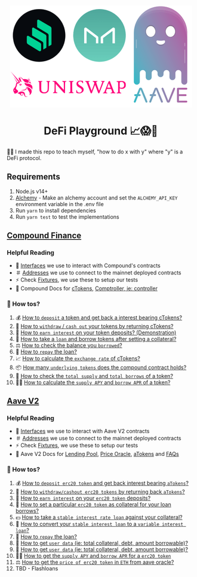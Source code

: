 <p align="center">
  <img src="./extras/defi-playground-logo.png" />
</p>
<h1 align="center">DeFi Playground 📈😱🚀</h1>

🙋‍♂️ I made this repo to teach myself, "how to do x with y" where "y" is a DeFi protocol.

## Requirements

1. Node.js v14+
2. [Alchemy](http://alchemyapi.io/) - Make an alchemy account and set the `ALCHEMY_API_KEY` environment variable in the .env file
3. Run `yarn` to install dependencies
4. Run `yarn test` to test the implementations

## [Compound Finance](https://compound.finance/)

### Helpful Reading

- 💽 [Interfaces](./contracts/compound) we use to interact with Compound's contracts
- ＃ [Addresses](./test/compound/utils/consts.ts#L1) we use to connect to the mainnet deployed contracts
- ⚡️ Check [Fixtures](./test/compound/utils/fixtures.ts#L25), we use these to setup our tests
- 📜 Compound Docs for [cTokens](https://compound.finance/docs/ctokens), [Comptroller, ie: controller](https://compound.finance/docs/comptroller)

### 🤔 How tos?

1. 💰 [How to `deposit` a token and get back a interest bearing cTokens?](./test/compound/01_deposits.test.ts#L19)
2. 💸 [How to `withdraw` / `cash out` your tokens by returning cTokens?](./test/compound/01_deposits.test.ts#L36)
3. 🤔 [How to `earn interest` on your token deposits? (Demonstration)](./test/compound/01_deposits.test.ts#L65)
4. 🏦 [How to take a `loan` and borrow tokens after setting a collateral?](./test/compound/02_borrow.test.ts#L22)
5. ⚖️ [How to check the balance you `borrowed`?](./test/compound/02_borrow.test.ts#L40)
6. 🥳 [How to `repay` the loan?](./test/compound/02_borrow.test.ts#L45)
7. 📈 [How to calculate the `exchange rate` of cTokens?](./test/compound/03_prices.test.ts#L20)
8. 📦 [How many `underlying tokens` does the compound contract holds?](./test/compound/03_prices.test.ts#L39)
9. 🧐 [How to check the `total supply` and `total borrows` of a token?](./test/compound/03_prices.test.ts#L44)
10. 🙋‍♂️ [How to calculate the `supply APY` and `borrow APR` of a token?](./test/compound/03_prices.test.ts#L51)

## [Aave V2](https://app.aave.com/markets)

### Helpful Reading

- 💽 [Interfaces](./contracts/aave_v2/) we use to interact with Aave V2 contracts
- ＃ [Addresses](./test/aave_v2/utils/consts.ts#L1) we use to connect to the mainnet deployed contracts
- ⚡️ Check [Fixtures](./test/aave_v2/utils/fixtures.ts#L25), we use these to setup our tests
- 📜 Aave V2 Docs for [Lending Pool](https://docs.aave.com/developers/the-core-protocol/lendingpool), [Price Oracle](https://docs.aave.com/developers/the-core-protocol/price-oracle), [aTokens](https://docs.aave.com/developers/the-core-protocol/atokens) and [FAQs](https://docs.aave.com/developers/glossary)

### 🤔 How tos?

1. 💰 [How to `deposit erc20 token` and get back interest bearing `aTokens`?](./test/aave_v2/01_deposits.test.ts#L20)
2. 💸 [How to `withdraw/cashout erc20 tokens` by returning back `aTokens`?](./test/aave_v2/01_deposits.test.ts#L45)
3. 🤔 [How to `earn interest` on your `erc20 token` deposits?](./test/aave_v2/01_deposits.test.ts#L74)
4. 🏦 [How to set a particular `erc20 token` as collateral for your loan borrows?](./test/aave_v2/02_borrow.test.ts#L26)
5. 💵 [How to take a `stable interest rate loan` against your collateral?](./test/aave_v2/02_borrow.test.ts#L37)
6. 💱 [How to convert your `stable interest loan` to a `variable interest loan`?](./test/aave_v2/02_borrow.test.ts#L63)
7. 🥳 [How to `repay` the loan?](./test/aave_v2/02_borrow.test.ts#L72)
8. 🧐 [How to get `user data` (ie: total collateral, debt, amount borrowable)?](./test/aave_v2/03_stats.test.ts#L28)
9. 🧐 [How to get `user data` (ie: total collateral, debt, amount borrowable)?](./test/aave_v2/03_stats.test.ts#L28)
10. 🙋‍♂️ [How to get the `supply APY` and `borrow APR` for a `erc20 token`](./test/aave_v2/03_stats.test.ts#L38)
11. ⚖️ [How to get the `price of erc20 token` in `ETH` from aave oracle?](./test/aave_v2/03_stats.test.ts#L51)
12. TBD - Flashloans
